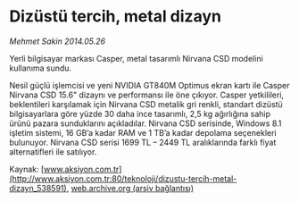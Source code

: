 # Dizüstü tercih, metal dizayn

*Mehmet Sakin 2014.05.26*

<div class="pNewsDetailMainContent" itemprop="articleBody">
 <p dir="LTR">
  Yerli bilgisayar markası Casper, metal tasarımlı Nirvana CSD modelini kullanıma sundu.
 </p>
 <p dir="LTR">
  Nesil güçlü işlemcisi ve yeni NVIDIA GT840M Optimus ekran kartı ile Casper Nirvana CSD 15.6" dizaynı ve performansı ile öne çıkıyor. Casper yetkilileri, beklentileri karşılamak için Nirvana CSD metalik gri renkli, standart dizüstü bilgisayarlara göre yüzde 30 daha ince tasarımlı, 2,5 kg ağırlığına sahip ürünü pazara sunduklarını açıkladılar. Nirvana CSD serisinde, Windows 8.1 işletim sistemi, 16 GB’a kadar RAM ve 1 TB’a kadar depolama seçenekleri bulunuyor. Nirvana CSD serisi 1699 TL – 2449 TL aralıklarında farklı fiyat alternatifleri ile satılıyor.
 </p>
</div>


Kaynak: [www.aksiyon.com.tr](http://www.aksiyon.com.tr:80/teknoloji/dizustu-tercih-metal-dizayn_538591), [web.archive.org (arşiv bağlantısı)](http://web.archive.org/web/20151007013622/http://www.aksiyon.com.tr:80/teknoloji/dizustu-tercih-metal-dizayn_538591)
